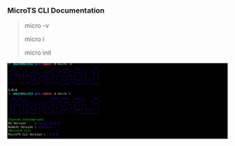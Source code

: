 ### MicroTS CLI Documentation

> micro -v
> 
> micro i
>
> micro init
>

![CLI Interface](./interface.png)